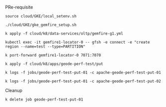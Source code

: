 PRe-requisite


```shell
source cloud/GKE/local_setenv.sh
```


```shell
./cloud/GKE/gke_gemfire_setup.sh
```



```shell
k apply -f cloud/k8/data-services/oltp/gemfire-g1.yml
```

```shell
kubectl exec -it gemfire1-locator-0 -- gfsh -e connect -e "create region --name=test --type=PARTITION"
```

```shell
k port-forward gemfire1-locator-0 7071:7070
```

```shell
k apply -f cloud/k8/apps/geode-perf-test/put
```

```shell
k logs -f jobs/geode-perf-test-put-01 -c apache-geode-perf-test-put-01
```

```shell
k logs -f jobs/geode-perf-test-put-01 -c apache-geode-perf-test-put-02
```


Cleanup

```shell
k delete job geode-perf-test-put-01
```